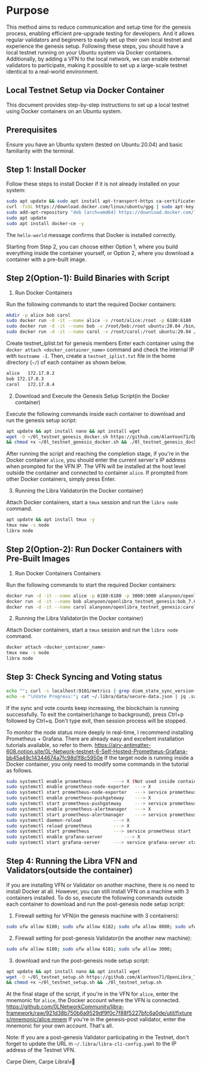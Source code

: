 # Purpose

This method aims to reduce communication and setup time for the genesis process, enabling efficient pre-upgrade testing for developers.
And it allows regular validators and beginners to easily set up their own local testnet and experience the genesis setup.
Following these steps, you should have a local testnet running on your Ubuntu system via Docker containers.
Additionally, by adding a VFN to the local network, we can enable external validators to participate,
making it possible to set up a large-scale testnet identical to a real-world environment.

## Local Testnet Setup via Docker Container

This document provides step-by-step instructions to set up a local testnet using Docker containers on an Ubuntu system.

## Prerequisites

Ensure you have an Ubuntu system (tested on Ubuntu 20.04) and basic familiarity with the terminal.

## Step 1: Install Docker

Follow these steps to install Docker if it is not already installed on your system:

```bash
sudo apt update && sudo apt install apt-transport-https ca-certificates curl software-properties-common -y
curl -fsSL https://download.docker.com/linux/ubuntu/gpg | sudo apt-key add -
sudo add-apt-repository "deb [arch=amd64] https://download.docker.com/linux/ubuntu $(lsb_release -cs) stable"
sudo apt update
sudo apt install docker-ce -y
```

The `hello-world` message confirms that Docker is installed correctly.

Starting from Step 2, you can choose either Option 1, where you build everything inside the container yourself,
or Option 2, where you download a container with a pre-built image.

## Step 2(Option-1): Build Binaries with Script

1. Run Docker Containers

Run the following commands to start the required Docker containers:

 ```bash
mkdir -p alice bob carol
sudo docker run -d -it --name alice -v /root/alice:/root -p 6180:6180 -p 3000:3000 ubuntu:20.04 /bin/bash
sudo docker run -d -it --name bob -v /root/bob:/root ubuntu:20.04 /bin/bash
sudo docker run -d -it --name carol -v /root/carol:/root ubuntu:20.04 /bin/bash
```

Create testnet_iplist.txt for genesis members
Enter each container using the `docker attach <docker_container_name>` command and check the internal IP with `hostname -I`.
Then, create a `testnet_iplist.txt` file in the home directory (`~/`) of each container as shown below.

```bash
alice	172.17.0.2
bob	172.17.0.3
carol	172.17.0.4
```

2. Download and Execute the Genesis Setup Script(in the Docker container)

Execute the following commands inside each container to download and run the genesis setup script:

```bash
apt update && apt install nano && apt install wget
wget -O ~/0l_testnet_genesis_docker.sh https://github.com/AlanYoon71/OpenLibra_Testnet/raw/main/0l_testnet_genesis_docker.sh \
&& chmod +x ~/0l_testnet_genesis_docker.sh && ./0l_testnet_genesis_docker.sh
```

After running the script and reaching the completion stage, if you're in the Docker container `alice`,
you should enter the current server's IP address when prompted for the VFN IP.
The VFN will be installed at the host level outside the container and connected to container `alice`.
If prompted from other Docker containers, simply press Enter.

3. Running the Libra Validator(in the Docker container)

Attach Docker containers, start a `tmux` session and run the `libra node` command.
	
```bash
apt update && apt install tmux -y
tmux new -s node
libra node
```

## Step 2(Option-2): Run Docker Containers with Pre-Built Images

1. Run Docker Containers Containers

Run the following commands to start the required Docker containers:

```bash
docker run -d -it --name alice -p 6180:6180 -p 3000:3000 alanyoon/openlibra_testnet_genesis:alice_7.0.2
docker run -d -it --name bob alanyoon/openlibra_testnet_genesis:bob_7.0.2
docker run -d -it --name carol alanyoon/openlibra_testnet_genesis:carol_7.0.2
```

2. Running the Libra Validator(in the Docker container)

Attach Docker containers, start a `tmux` session and run the `libra node` command.
	
```bash
docker attach <docker_container_name>
tmux new -s node
libra node
```

## Step 3: Check Syncing and Voting status

```bash
echo ""; curl -s localhost:9101/metrics | grep diem_state_sync_version{; \
echo -e "\nVote Progress:"; cat ~/.libra/data/secure-data.json | jq .safety_data.value.last_voted_round
```

If the sync and vote counts keep increasing, the blockchain is running successfully.
To exit the container(change to background), press Ctrl+p followed by Ctrl+q.
Don't type exit, then session process will be stopped.


To monitor the node status more deeply in real-time, I recommend installing Prometheus + Grafana.
There are already easy and excellent installation tutorials available, so refer to them.
https://airy-antimatter-608.notion.site/0L-Network-testnet-6-Self-Hosted-Prometheus-Grafana-bb45a49c14344674a7fc98d1f8c5950e
If the target node is running inside a Docker container, 
you only need to modify some commands in the tutorial as follows.

```bash
sudo systemctl enable prometheus		---> X (Not used inside containers)
sudo systemctl enable prometheus-node-exporter	---> X
sudo systemctl start prometheus-node-exporter	---> service prometheus-node-exporter start
sudo systemctl enable prometheus-pushgateway	---> X
sudo systemctl start prometheus-pushgateway		---> service prometheus-pushgateway start
sudo systemctl enable prometheus-alertmanager	---> X
sudo systemctl start prometheus-alertmanager	---> service prometheus-alertmanager start
sudo systemctl daemon-reload			---> X
sudo systemctl reload prometheus		---> X
sudo systemctl start prometheus			---> service prometheus start
sudo systemctl enable grafana-server		---> X
sudo systemctl start grafana-server		---> service grafana-server start
```

## Step 4: Running the Libra VFN and Validators(outside the container)

If you are installing VFN or Validator on another machine, there is no need to install Docker at all.
However, you can still install VFN on a machine with 3 containers installed.
To do so, execute the following commands outside each container to download and run the post-genesis node setup script:

1. Firewall setting for VFN(in the genesis machine with 3 containers):

```bash
sudo ufw allow 6180; sudo ufw allow 6182; sudo ufw allow 8080; sudo ufw allow 3000; 
```
	
2. Firewall setting for post-genesis Validator(in the another new machine):

```bash
sudo ufw allow 6180; sudo ufw allow 6181; sudo ufw allow 3000; 
```
	
3. download and run the post-genesis node setup script:

```bash
apt update && apt install nano && apt install wget
wget -O ~/0l_testnet_setup.sh https://github.com/AlanYoon71/OpenLibra_Testnet/raw/main/0l_testnet_setup.sh \
&& chmod +x ~/0l_testnet_setup.sh && ./0l_testnet_setup.sh
```

At the final stage of the script, if you're in the VFN for `alice`, enter the mnemonic for `alice`,
the Docker account where the VFN is connected.
https://github.com/0LNetworkCommunity/libra-framework/raw/921d38b750b6a9529df9f0c7f88f5227bfc6a0de/util/fixtures/mnemonic/alice.mnem
If you're in the genesis-post validator, enter the mnemonic for your own account. That's all.
   
Note: 
If you are a post-genesis Validator participating in the Testnet,
don't forget to update the URL in `~/.libra/libra-cli-config.yaml` to the IP address of the Testnet VFN.

Carpe Diem, Carpe Libra!✊🔆
